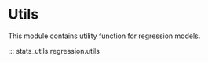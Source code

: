 # Utils

This module contains utility function for regression models.

::: stats_utils.regression.utils
